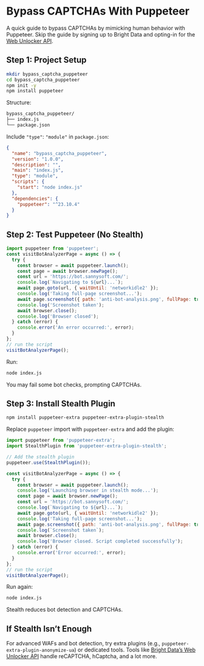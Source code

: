 # Bypass CAPTCHAs With Puppeteer

A quick guide to bypass CAPTCHAs by mimicking human behavior with Puppeteer. Skip the guide by signing up to Bright Data and opting-in for the [Web Unlocker API](https://brightdata.com/products/web-unlocker). 

## Step 1: Project Setup

```bash
mkdir bypass_captcha_puppeteer
cd bypass_captcha_puppeteer
npm init -y
npm install puppeteer
```

Structure:

```bash
bypass_captcha_puppeteer/
├── index.js
└── package.json
```

Include ```"type"```: ```"module"``` in ```package.json```:

```json
{
  "name": "bypass_captcha_puppeteer",
  "version": "1.0.0",
  "description": "",
  "main": "index.js",
  "type": "module",
  "scripts": {
    "start": "node index.js"
  },
  "dependencies": {
    "puppeteer": "^23.10.4"
  }
}
```

## Step 2: Test Puppeteer (No Stealth)

```javascript
import puppeteer from 'puppeteer';
const visitBotAnalyzerPage = async () => {
  try {
    const browser = await puppeteer.launch();
    const page = await browser.newPage();
    const url = 'https://bot.sannysoft.com/';
    console.log(`Navigating to ${url}...`);
    await page.goto(url, { waitUntil: 'networkidle2' });
    console.log('Taking full-page screenshot...');
    await page.screenshot({ path: 'anti-bot-analysis.png', fullPage: true });
    console.log('Screenshot taken');
    await browser.close();
    console.log('Browser closed');
  } catch (error) {
    console.error('An error occurred:', error);
  }
};
// run the script
visitBotAnalyzerPage();
```

Run:

```bash
node index.js
```

You may fail some bot checks, prompting CAPTCHAs.

## Step 3: Install Stealth Plugin

```bash
npm install puppeteer-extra puppeteer-extra-plugin-stealth
```

Replace ```puppeteer``` import with ```puppeteer-extra``` and add the plugin:

```javascript
import puppeteer from 'puppeteer-extra';
import StealthPlugin from 'puppeteer-extra-plugin-stealth';

// Add the stealth plugin
puppeteer.use(StealthPlugin());

const visitBotAnalyzerPage = async () => {
  try {
    const browser = await puppeteer.launch();
    console.log('Launching browser in stealth mode...');
    const page = await browser.newPage();
    const url = 'https://bot.sannysoft.com/';
    console.log(`Navigating to ${url}...`);
    await page.goto(url, { waitUntil: 'networkidle2' });
    console.log('Taking full-page screenshot...');
    await page.screenshot({ path: 'anti-bot-analysis.png', fullPage: true });
    console.log(`Screenshot taken`);
    await browser.close();
    console.log('Browser closed. Script completed successfully');
  } catch (error) {
    console.error('Error occurred:', error);
  }
};
// run the script
visitBotAnalyzerPage();
```

Run again:

```bash
node index.js
```

Stealth reduces bot detection and CAPTCHAs.

## If Stealth Isn’t Enough

For advanced WAFs and bot detection, try extra plugins (e.g., ```puppeteer-extra-plugin-anonymize-ua```) or dedicated tools. Tools like [Bright Data’s Web Unlocker API](https://brightdata.com/products/web-unlocker) handle reCAPTCHA, hCaptcha, and a lot more.
